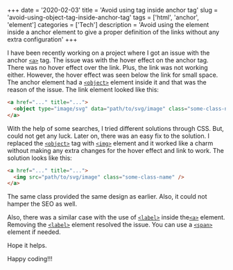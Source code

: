 +++
date = '2020-02-03'
title = 'Avoid using <object> tag inside anchor <a> tag'
slug = 'avoid-using-object-tag-inside-anchor-tag'
tags = ['html', 'anchor', 'element']
categories = ['Tech']
description = 'Avoid using the <object> element inside a anchor <a> element to give a proper definition of the links without any extra configuration'
+++

I have been recently working on a project where I got an issue with the anchor
[`<a>`](https://developer.mozilla.org/en-US/docs/Web/HTML/Element/a) tag. The issue was with the hover effect on the
anchor tag. There was no hover effect over the link. Plus, the link was not working either. However,
the hover effect was seen below the link for small space. The anchor element had a
[`<object>`](https://developer.mozilla.org/en-US/docs/Web/HTML/Element/object) element inside it and that was the
reason of the issue. The link element looked like this:

```html
<a href="..." title="...">
  <object type="image/svg" data="path/to/svg/image" class="some-class-name"></object>
</a>
```

With the help of some searches, I tried different solutions through CSS. But, could not get any luck. Later on, there
was an easy fix to the solution. I replaced the
[`<object>`](https://developer.mozilla.org/en-US/docs/Web/HTML/Element/object) tag with
[`<img>`](https://developer.mozilla.org/en-US/docs/Web/HTML/Element/img) element and it worked like a charm without
making any extra changes for the hover effect and link to work. The solution looks like this:

```html
<a href="..." title="...">
  <img src="path/to/svg/image" class="some-class-name" />
</a>
```

The same class provided the same design as earlier. Also, it could not hamper the SEO as well.

Also, there was a similar case with the use of [`<label>`](https://developer.mozilla.org/en-US/docs/Web/HTML/Element/label)
inside the[`<a>`](https://developer.mozilla.org/en-US/docs/Web/HTML/Element/a) element. Removing the
[`<label>`](https://developer.mozilla.org/en-US/docs/Web/HTML/Element/label) element resolved the issue. You can use a
[`<span>`](https://developer.mozilla.org/en-US/docs/Web/HTML/Element/span) element if needed.

Hope it helps.

Happy coding!!!
